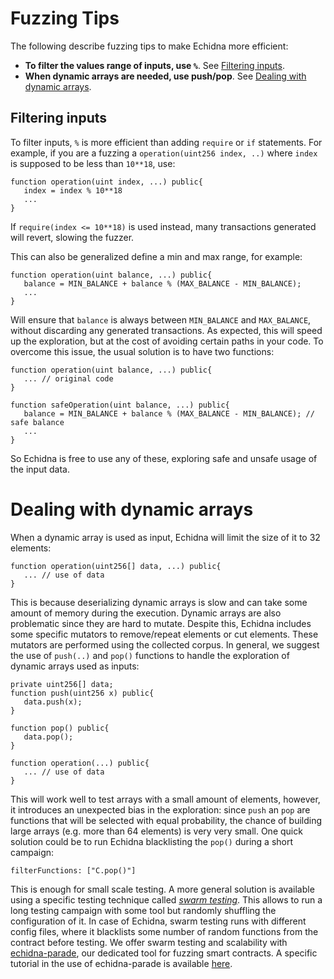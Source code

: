 # Fuzzing Tips

The following describe fuzzing tips to make Echidna more efficient:

- **To filter the values range of inputs, use `%`**. See [Filtering inputs](#filtering_inputs).
- **When dynamic arrays are needed, use push/pop**. See [Dealing with dynamic arrays](#dealing_with_dynamic_arrays).

## Filtering inputs

To filter inputs, `%` is more efficient than adding `require` or `if` statements. For example, if you are a fuzzing a `operation(uint256 index, ..)` where `index` is supposed to be less than `10**18`, use:

```solidity
function operation(uint index, ...) public{
   index = index % 10**18
   ...
}
```

If `require(index <= 10**18)` is used instead, many transactions generated will revert, slowing the fuzzer. 

This can also be generalized define a min and max range, for example:


```solidity
function operation(uint balance, ...) public{
   balance = MIN_BALANCE + balance % (MAX_BALANCE - MIN_BALANCE);
   ...
}
```

Will ensure that `balance` is always between `MIN_BALANCE` and `MAX_BALANCE`, without discarding any generated transactions. As expected, this will speed up the exploration, but at the cost of avoiding certain paths in your code. To overcome this issue, the usual solution is to have two functions:

```solidity
function operation(uint balance, ...) public{
   ... // original code
}

function safeOperation(uint balance, ...) public{
   balance = MIN_BALANCE + balance % (MAX_BALANCE - MIN_BALANCE); // safe balance
   ...
}
```

So Echidna is free to use any of these, exploring safe and unsafe usage of the input data.

# Dealing with dynamic arrays

When a dynamic array is used as input, Echidna will limit the size of it to 32 elements:

```solidity
function operation(uint256[] data, ...) public{
   ... // use of data
}
```

This is because deserializing dynamic arrays is slow and can take some amount of memory during the execution. Dynamic arrays are also problematic since they are hard to mutate. Despite this, Echidna includes some specific mutators to remove/repeat elements or cut elements. These mutators are performed using the collected corpus. In general, we suggest the use of `push(..)` and `pop()` functions to handle the exploration of dynamic arrays used as inputs:

```solidity
private uint256[] data;
function push(uint256 x) public{
   data.push(x);
}

function pop() public{
   data.pop();
}

function operation(...) public{
   ... // use of data
}
```

This will work well to test arrays with a small amount of elements, however, it introduces an unexpected bias in the exploration: since `push` an `pop` are functions that will be selected with equal probability, the chance of building large arrays (e.g. more than 64 elements) is very very small. One quick solution could be to run Echidna blacklisting the `pop()` during a short campaign:

```
filterFunctions: ["C.pop()"]
```

This is enough for small scale testing. A more general solution is available using a specific testing technique called [*swarm testing*](https://www.cs.utah.edu/~regehr/papers/swarm12.pdf). This allows to run a long testing campaign with some tool but randomly shuffling the configuration of it. In case of Echidna, swarm testing runs with different config files, where it blacklists some number of random functions from the contract before testing. We offer swarm testing and scalability with [echidna-parade](https://github.com/crytic/echidna-parade), our dedicated tool for fuzzing smart contracts. A specific tutorial in the use of echidna-parade is available [here](smart-contract-fuzzing-at-scale.md).
